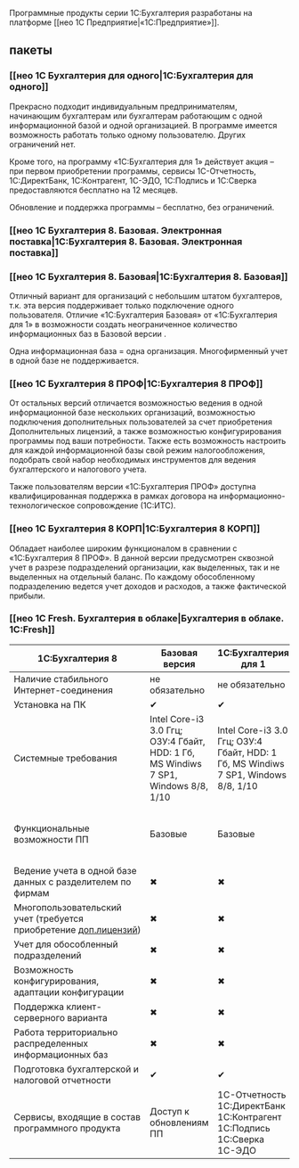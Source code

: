 Программные продукты серии 1С:Бухгалтерия разработаны на платформе [[нео 1С Предприятие|«1С:Предприятие»]].
## пакеты
### [[нео 1С Бухгалтерия для одного|1С:Бухгалтерия для одного]]
Прекрасно подходит индивидуальным предпринимателям, начинающим бухгалтерам или бухгалтерам работающим с одной информационной базой и одной организацией. В программе имеется возможность работать только одному пользователю. Других ограничений нет.

Кроме того, на программу «1С:Бухгалтерия для 1» действует акция – при первом приобретении программы, сервисы 1С-Отчетность, 1С:ДиректБанк, 1С:Контрагент, 1С-ЭДО, 1С:Подпись и 1С:Сверка предоставляются бесплатно на 12 месяцев.

Обновление и поддержка программы – бесплатно, без ограничений.
### [[нео 1С Бухгалтерия 8. Базовая. Электронная поставка|1С:Бухгалтерия 8. Базовая. Электронная поставка]]
### [[нео 1С Бухгалтерия 8. Базовая|1С:Бухгалтерия 8. Базовая]]
Отличный вариант для организаций с небольшим штатом бухгалтеров, т.к. эта версия поддерживает только подключение одного пользователя.
Отличие «1C:Бухгалтерия Базовая» от «1С:Бухгалтерия для 1» в возможности создать неограниченное количество информационных баз в Базовой версии .

Одна информационная база = одна организация. Многофирменный учет в одной базе не поддерживается.
### [[нео 1С Бухгалтерия 8 ПРОФ|1С:Бухгалтерия 8 ПРОФ]]
От остальных версий отличается возможностью ведения в одной информационной базе нескольких организаций, возможностью подключения дополнительных пользователей за счет приобретения Дополнительных лицензий, а также возможностью конфигурирования программы под ваши потребности. Также есть возможность настроить для каждой информационной базы свой режим налогообложения, подобрать свой набор необходимых инструментов для ведения бухгалтерского и налогового учета.

Также пользователям версии «1C:Бухгалтерия ПРОФ» доступна квалифицированная поддержка в рамках договора на информационно-технологическое сопровождение (1С:ИТС).
### [[нео 1С Бухгалтерия 8 КОРП|1С:Бухгалтерия 8 КОРП]]
Обладает наиболее широким функционалом в сравнении с «1С:Бухгалтерия 8 ПРОФ». В данной версии предусмотрен сквозной учет в разрезе подразделений организации, как выделенных, так и не выделенных на отдельный баланс. По каждому обособленному подразделению ведется учет доходов и расходов, а также фактической прибыли.

### [[нео 1С Fresh. Бухгалтерия в облаке|Бухгалтерия в облаке. 1С:Fresh]]

| **1С:Бухгалтерия 8**                                                                                                                    | **Базовая версия**                                                                 | **1С:Бухгалтерия для 1**                                                             | **ПРОФ**                                                                           | **КОРП**                                                                           |
| --------------------------------------------------------------------------------------------------------------------------------------- | ---------------------------------------------------------------------------------- | ------------------------------------------------------------------------------------ | ---------------------------------------------------------------------------------- | ---------------------------------------------------------------------------------- |
| Наличие стабильного Интернет-соединения                                                                                                 | не обязательно                                                                     | не обязательно                                                                       | не обязательно                                                                     | не обязательно                                                                     |
| Установка на ПК                                                                                                                         | ✔                                                                                  | ✔                                                                                    | ✔                                                                                  | ✔                                                                                  |
| Системные требования                                                                                                                    | Intel Core-i3 3.0 Ггц; ОЗУ:4 Гбайт, HDD: 1 Гб, MS Windiws 7 SP1, Windows 8/8, 1/10 | Intel Core-i3 3.0 Ггц; ОЗУ:4 Гбайт, HDD: 1 Гб, MS Windiws 7 SP1, Windows 8/8, 1/10   | Intel Core-i3 3.0 Ггц; ОЗУ:4 Гбайт, HDD: 1 Гб, MS Windiws 7 SP1, Windows 8/8, 1/10 | Intel Core-i3 3.0 Ггц; ОЗУ:4 Гбайт, HDD: 1 Гб, MS Windiws 7 SP1, Windows 8/8, 1/10 |
| Функциональные возможности ПП                                                                                                           | Базовые                                                                            | Базовые                                                                              | ПРОФ (расширены по сравнению с базовой)                                            | КОРП (расширены по сравнению с базовой)                                            |
| Ведение учета в одной базе данных с разделителем по фирмам                                                                              | ✖                                                                                  | ✖                                                                                    | ✔                                                                                  | ✔                                                                                  |
| Многопользовательский учет (требуется приобретение [доп.лицензий](https://neosystems.ru/product/programmnye-produkty/client_licenses/)) | ✖                                                                                  | ✖                                                                                    | ✔                                                                                  | ✔                                                                                  |
| Учет для обособленный подразделений                                                                                                     | ✖                                                                                  | ✖                                                                                    | ✖                                                                                  | ✔                                                                                  |
| Возможность конфигурирования, адаптации конфигурации                                                                                    | ✖                                                                                  | ✖                                                                                    | ✔                                                                                  | ✔                                                                                  |
| Поддержка клиент-серверного варианта                                                                                                    | ✖                                                                                  | ✖                                                                                    | ✔                                                                                  | ✔                                                                                  |
| Работа территориально распределенных информационных баз                                                                                 | ✖                                                                                  | ✖                                                                                    | ✔                                                                                  | ✔                                                                                  |
| Подготовка бухгалтерской и налоговой отчетности                                                                                         | ✔                                                                                  | ✔                                                                                    | ✔                                                                                  | ✔                                                                                  |
| Сервисы, входящие в состав программного продукта                                                                                        | Доступ к обновлениям ПП                                                            | 1С-Отчетность<br>1С:ДиректБанк<br>1С:Контрагент<br>1С:Подпись<br>1С:Сверка<br>1С-ЭДО | В зависимости от версии ИТС                                                        | В зависимости от версии ИТС                                                        |
